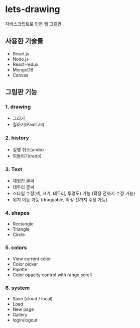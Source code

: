 # lets-drawing

자바스크립트로 만든 웹 그림판

## 사용한 기술들

- React.js
- Node.js
- React-redux
- MongoDB
- Canvas

## 그림판 기능

### 1. drawing

- 그리기
- 칠하기(Paint all)

### 2. history

- 실행 취소(undo)
- 되돌리기(redo)

### 3. Text

- 채워진 글씨
- 테두리 글씨
- 스타일 수정(색, 크기, 테두리, 투명도) 가능 (확정 전까지 수정 가능)
- 위치 이동 가능 (draggable, 확정 전까지 수정 가능)

### 4. shapes

- Rectangle
- Triangle
- Circle

### 5. colors

- View current color
- Color picker
- Pipette
- Color opacity control with range scroll

### 6. system

- Save (cloud / local)
- Load
- New page
- Gallery
- login/logout
